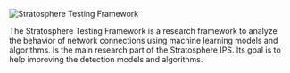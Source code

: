 ![Stratosphere Testing Framework](http://)

The Stratosphere Testing Framework is a research framework to analyze the behavior of network connections using machine learning models and algorithms. Is the main research part of the Stratosphere IPS. Its goal is to help improving the detection models and algorithms.
